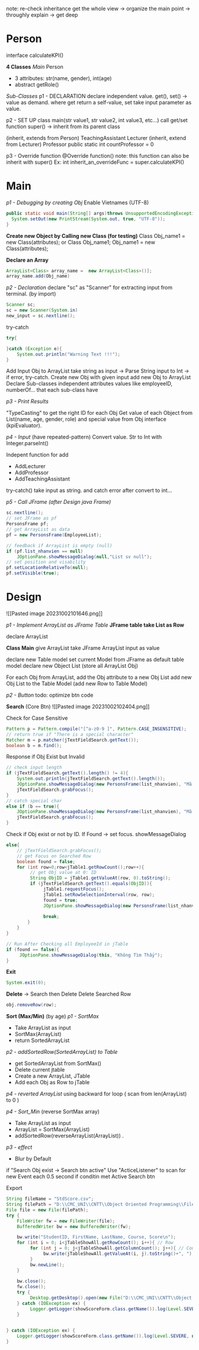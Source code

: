 note: re-check inheritance
get the whole view -> organize the main point -> throughly explain -> get deep 
# Person

interface 
	calculateKPI()

**4 Classes**
*Main*
Person
+ 3 attributes: str(name, gender), int(age)
+ abstract getRole()

*Sub-Classes*
p1 - DECLARATION 
	declare independent value.
	get(), set() -> value as demand. where get return a self-value, set take input parameter as value.   

p2 - SET UP
	class main(str value1, str value2, int value3, etc...)
		call get/set function
		super() -> inherit from its parent class



(inherit, extends from Person)
	TeachingAssistant 
	Lecturer 
(inherit, extend from Lecturer)
	Professor 
		public static int countProfessor = 0

p3 - Override function
	@Override function() 
	note: this function can also be inherit with super()
	Ex: int inherit_an_overrideFunc = super.calculateKPI() 


# Main

*p1 - Debugging by creating Obj*
Enable Vietnames (UTF-8)
```java
public static void main(String[] args)throws UnsupportedEncodingException,IOException,InterruptedException {
  System.setOut(new PrintStream(System.out, true, "UTF-8"));
}
```

**Create new Object by Calling new Class (for testing)**
Class Obj_name1 = new Class(attributes);
or 
Class Obj_name1;
Obj_name1  = new Class(attributes);

**Declare an Array**
```java
ArrayList<Class> array_name =  new ArrayList<Class>()];
array_name.add(Obj_name)
```

*p2 - Declaration*
declare "sc" as  "Scanner" for extracting input from terminal. (by import) 
```java
Scanner sc;
sc = new Scanner(System.in)
new_input = sc.nextline();
```
try-catch 
```java
try{

}catch (Exception e){
	System.out.println("Warning Text !!!");
}
```
Add Input Obj to ArrayList
	take string as input -> Parse String input to Int -> if error, try-catch. 
		Create new Obj with given input
		add new Obj to ArrayList
	Declare Sub-classes independent attributes values
		like employeeID, numberOf...  that each sub-class have




*p3 - Print Results*


"TypeCasting" to get the right ID for each Obj 
Get value of each Object from List(name, age, gender, role) 
	and special value from Obj interface (kpiEvaluator).



*p4 - Input*
(have repeated-pattern)
Convert value. Str to Int with Integer.parseInt()

Indepent function for add 
+ AddLecturer
+ AddProfessor
+ AddTeachingAssistant

try-catch() 
	take input as string. and catch error after convert to int...


*p5 - Call JFrame (after Design java Frame)* 
```java
sc.nextline();
// set JFrame as pf
PersonsFrame pf;
// get ArrayList as data
pf = new PersonsFrame(EmployeeList);

// feedback if ArrayList is empty (null)
if (pf.list_nhanvien == null)
	JOptionPane.showMessageDialog(null,"List sv null");
// set position and visability
pf.setLocationRelativeTo(null);
pf.setVisible(true);
```

# Design 

![[Pasted image 20231002101646.png]]

*p1 - Implement ArrayList as JFrame Table*
**JFrame table take List as Row**

declare ArrayList

**Class Main**
	give ArrayList take JFrame ArrayList input as value

declare new Table model
	set current Model from JFrame as default table model 
declare new Object List (store all ArrayList Obj)

For each Obj from ArrayList, add the Obj attribute to a new Obj List 
	add new Obj List to the Table Model (add new Row to Table Model)


*p2 - Button* 
	todo: optimize btn code

**Search** (Core Btn)
![[Pasted image 20231002102404.png]]

Check for Case Sensitive
```java
Pattern p = Pattern.compile("[^a-z0-9 ]", Pattern.CASE_INSENSITIVE);
// return true if "There is a special character" 
Matcher m = p.matcher(jTextFieldSearch.getText());
boolean b = m.find();
```
Response if Obj Exist but Invalid 
```java
// check input length
if (jTextFieldSearch.getText().length() != 4){
	System.out.println(jTextFieldSearch.getText().length());
	JOptionPane.showMessageDialog(new PersonsFrame(list_nhanvien), "Mã nhân sự không hợp lệ, chỉ nhập 4 ký tự");
	jTextFieldSearch.grabFocus();
}
// catch special char
else if (b == true){
	JOptionPane.showMessageDialog(new PersonsFrame(list_nhanvien), "Mã nhân sự không hợp lệ, chỉ nhập chữ số");
	jTextFieldSearch.grabFocus();
}
```
Check if Obj exist or not by ID. If Found -> set focus. showMessageDialog
```java
else{
	// jTextFieldSearch.grabFocus();
	// get Focus on Searched Row
	boolean found = false;
	for (int row=0;row<jTable1.getRowCount();row++){
		 // get Obj value at 0: ID 
		 String ObjID = jTable1.getValueAt(row, 0).toString();
		 if (jTextFieldSearch.getText().equals(ObjID)){
			  jTable1.requestFocus();
			  jTable1.setRowSelectionInterval(row, row);
			  found = true;
			  JOptionPane.showMessageDialog(new PersonsFrame(list_nhanvien),"TÌM THẤY: Họ và tên: " + jTable1.getValueAt(row, 1) + ", Tuổi: " + jTable1.getValueAt(row, 2) + ", Giới tính: " +                  jTable1.getValueAt(row,3) + ", Chức danh: " + jTable1.getValueAt(row, 4), "Thông tin", JOptionPane.INFORMATION_MESSAGE);
			
			  break;
		}
	}	
}                

// Run After Checking all EmployeeId in jTable
if (found == false){
	 JOptionPane.showMessageDialog(this, "Không Tìm Thấy");
}
```



**Exit**
```java
System.exit(0);
```


**Delete** -> Search then Delete
Delete Searched Row
```java
obj.removeRow(row);
```


**Sort (Max/Min)** (by age)
*p1 - SortMax*
+ Take ArrayList as input
+ SortMax(ArrayList)
+ return SortedArrayList

*p2 - addSortedRow(SortedArrayList) to Table*
+ get SortedArrayList from SortMax() 
+ Delete current jtable
+ Create a new ArrayList, JTable
+ Add each Obj as Row to jTable

*p4 - reverted ArrayList*
using backward for loop ( scan from len(ArrayList) to 0 ) 

*p4 - Sort_Min* (reverse SortMax array)
+ Take ArrayList as input
+ ArrayList = SortMax(ArrayList)
+ addSortedRow(reverseArrayList(ArrayList))   .



*p3 - effect*
+ Blur by Default

if "Search Obj exist -> Search btn active" 
Use "ActiceListener" to scan for new Event each 0.5 second
	if conditin met Active Search btn






Export
```java
String fileName = "StdScore.csv";
String filePath = "D:\\CMC_UNI\\CNTT\\Object Oriented Programming\\FileStorage\\"+fileName;
File file = new File(filePath);
try {  
	FileWriter fw = new FileWriter(file);
	BufferedWriter bw = new BufferedWriter(fw);

	bw.write("StudentID, FirstName, LastName, Course, Score\n");
	for (int i = 0; i<jTableShowAll.getRowCount(); i++){ // Row
		 for (int j = 0; j<jTableShowAll.getColumnCount(); j++){ // Coulumn
			  bw.write(jTableShowAll.getValueAt(i, j).toString()+", ");
		 }
		 bw.newLine();
	}
	
	bw.close();
	fw.close();
	try {
		 Desktop.getDesktop().open(new File("D:\\CMC_UNI\\CNTT\\Object Oriented Programming\\FileStorage\\" + fileName));
	} catch (IOException ex) {
		 Logger.getLogger(showScoreForm.class.getName()).log(Level.SEVERE, null, ex);
	}

	
} catch (IOException ex) {
	Logger.getLogger(showScoreForm.class.getName()).log(Level.SEVERE, null, ex);
}
```

